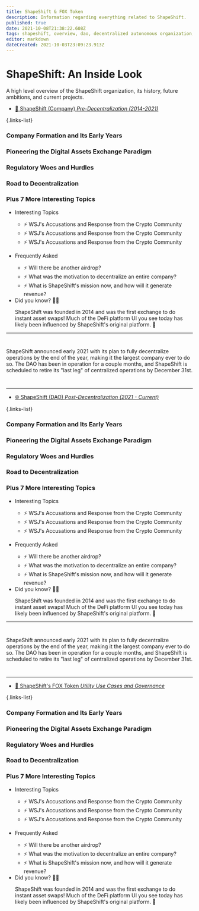 ```yaml
---
title: ShapeShift & FOX Token
description: Information regarding everything related to ShapeShift.
published: true
date: 2021-10-08T21:38:22.608Z
tags: shapeshift, overview, dao, decentralized autonomous organization, decentralized shapeshift, fox, shapeshiftdao
editor: markdown
dateCreated: 2021-10-03T23:09:23.913Z
---
```


# ShapeShift: An Inside Look

A high level overview of the ShapeShift organization, its history, future ambitions, and current projects. 

- [:office: ShapeShift (Company) *Pre-Decentralization (2014-2021)*](/shapeshift/shapeshift-company)

{.links-list}


<div class="contain-the-container">
  <div class="list-container">
    <div class="list">
      <div class="num">
        <h3>Company Formation and Its Early Years</h3>
      </div>
      <div class="num">
        <h3>Pioneering the Digital Assets Exchange Paradigm</h3>
      </div>
      <div class="num">
        <h3>Regulatory Woes and Hurdles</h3>
      </div>
      <div class="num">
        <h3>Road to Decentralization</h3>
      </div>
      <div class="num">
        <h3>Plus 7 More Interesting Topics</h3>
      </div>
      <ul class="cards">
  <li class="cards__item">
    <div class="card">
      <div class="card__content">
        <div class="card__title">Interesting Topics</div>
        <p class="card__text">
        <ul class="card_sublinks">
          <li>⚡ WSJ's Accusations and Response from the Crypto Community</li>
          <li>⚡ WSJ's Accusations and Response from the Crypto Community</li>
          <li>⚡ WSJ's Accusations and Response from the Crypto Community</li>
        </ul>
        </p>
      </div>
    </div>
  </li>
  <li class="cards__item">
    <div class="card">
      <div class="card__content">
        <div class="card__title">Frequently Asked</div>
        <p class="card__text"></p>
        <ul class="card_sublinks">
          <li>⚡ Will there be another airdrop?</li>
          <li>⚡ What was the motivation to decentralize an entire company?</li>
          <li>⚡ What is ShapeShift's mission now, and how will it generate revenue?</li>
        </ul>
      </div>
    </div>
  </li>
  <li class="cards__item">
    <div class="card">
      <div class="card__content">
        <div class="card__title">Did you know? 👨‍🎓</div>
        <p class="card__text">ShapeShift was founded in 2014 and was the first exchange to do instant asset swaps! Much of the DeFi platform UI you see today has likely been influenced by ShapeShift's original platform. 🤯</p>
      </div>
    </div>
  </li>
  </ul>
    </div>
   </div>
  </div>
</div>

<hr style="margin-bottom:40px;">

ShapeShift announced early 2021 with its plan to fully decentralize operations by the end of the year, making it the largest company ever to do so. The DAO has been in operation for a couple months, and ShapeShift is scheduled to retire its "last leg" of centralized operations by December 31st.

<hr style="margin-top:40px;">


- [:globe_with_meridians: ShapeShift (DAO)  *Post-Decentralization (2021 - Current)*](/shapeshift/shapeshift-dao) 

{.links-list}

<div class="contain-the-container">
  <div class="list-container">
    <div class="list">
      <div class="num">
        <h3>Company Formation and Its Early Years</h3>
      </div>
      <div class="num">
        <h3>Pioneering the Digital Assets Exchange Paradigm</h3>
      </div>
      <div class="num">
        <h3>Regulatory Woes and Hurdles</h3>
      </div>
      <div class="num">
        <h3>Road to Decentralization</h3>
      </div>
      <div class="num">
        <h3>Plus 7 More Interesting Topics</h3>
      </div>
      <ul class="cards">
  <li class="cards__item">
    <div class="card">
      <div class="card__content">
        <div class="card__title">Interesting Topics</div>
        <p class="card__text">
        <ul class="card_sublinks">
          <li>⚡ WSJ's Accusations and Response from the Crypto Community</li>
          <li>⚡ WSJ's Accusations and Response from the Crypto Community</li>
          <li>⚡ WSJ's Accusations and Response from the Crypto Community</li>
        </ul>
        </p>
      </div>
    </div>
  </li>
  <li class="cards__item">
    <div class="card">
      <div class="card__content">
        <div class="card__title">Frequently Asked</div>
        <p class="card__text"></p>
        <ul class="card_sublinks">
          <li>⚡ Will there be another airdrop?</li>
          <li>⚡ What was the motivation to decentralize an entire company?</li>
          <li>⚡ What is ShapeShift's mission now, and how will it generate revenue?</li>
        </ul>
      </div>
    </div>
  </li>
  <li class="cards__item">
    <div class="card">
      <div class="card__content">
        <div class="card__title">Did you know? 👨‍🎓</div>
        <p class="card__text">ShapeShift was founded in 2014 and was the first exchange to do instant asset swaps! Much of the DeFi platform UI you see today has likely been influenced by ShapeShift's original platform. 🤯</p>
      </div>
    </div>
  </li>
  </ul>
    </div>
   </div>
  </div>
</div>

<hr style="margin-bottom:40px;">

ShapeShift announced early 2021 with its plan to fully decentralize operations by the end of the year, making it the largest company ever to do so. The DAO has been in operation for a couple months, and ShapeShift is scheduled to retire its "last leg" of centralized operations by December 31st.

<hr style="margin-top:40px;">

- [:fox_face: ShapeShift's FOX Token  *Utility Use Cases and Governance*](/shapeshift/fox-token)

{.links-list}


<div class="contain-the-container">
  <div class="list-container">
    <div class="list">
      <div class="num">
        <h3>Company Formation and Its Early Years</h3>
      </div>
      <div class="num">
        <h3>Pioneering the Digital Assets Exchange Paradigm</h3>
      </div>
      <div class="num">
        <h3>Regulatory Woes and Hurdles</h3>
      </div>
      <div class="num">
        <h3>Road to Decentralization</h3>
      </div>
      <div class="num">
        <h3>Plus 7 More Interesting Topics</h3>
      </div>
      <ul class="cards">
  <li class="cards__item">
    <div class="card">
      <div class="card__content">
        <div class="card__title">Interesting Topics</div>
        <p class="card__text">
        <ul class="card_sublinks">
          <li>⚡ WSJ's Accusations and Response from the Crypto Community</li>
          <li>⚡ WSJ's Accusations and Response from the Crypto Community</li>
          <li>⚡ WSJ's Accusations and Response from the Crypto Community</li>
        </ul>
        </p>
      </div>
    </div>
  </li>
  <li class="cards__item">
    <div class="card">
      <div class="card__content">
        <div class="card__title">Frequently Asked</div>
        <p class="card__text"></p>
        <ul class="card_sublinks">
          <li>⚡ Will there be another airdrop?</li>
          <li>⚡ What was the motivation to decentralize an entire company?</li>
          <li>⚡ What is ShapeShift's mission now, and how will it generate revenue?</li>
        </ul>
      </div>
    </div>
  </li>
  <li class="cards__item">
    <div class="card">
      <div class="card__content">
        <div class="card__title">Did you know? 👨‍🎓</div>
        <p class="card__text">ShapeShift was founded in 2014 and was the first exchange to do instant asset swaps! Much of the DeFi platform UI you see today has likely been influenced by ShapeShift's original platform. 🤯</p>
      </div>
    </div>
  </li>
  </ul>
    </div>
   </div>
  </div>
</div>
